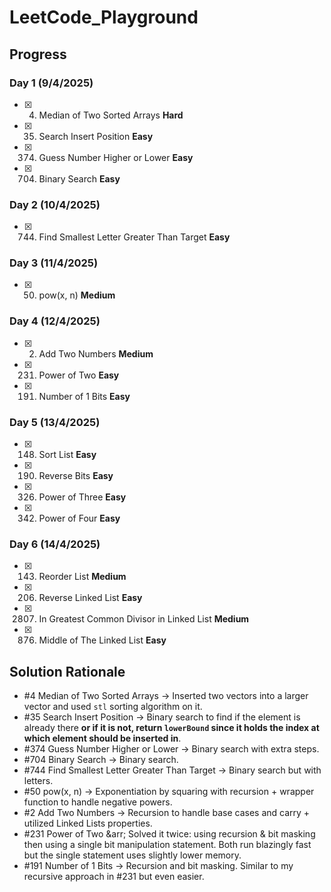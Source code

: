 # LeetCode_Playground

## Progress
### Day 1 (9/4/2025)
- [x] 4. Median of Two Sorted Arrays **Hard**
- [x] 35. Search Insert Position **Easy**
- [x] 374. Guess Number Higher or Lower **Easy**
- [x] 704. Binary Search **Easy**
### Day 2 (10/4/2025)
- [x] 744. Find Smallest Letter Greater Than Target **Easy**
### Day 3 (11/4/2025)
- [x] 50. pow(x, n) **Medium**
### Day 4 (12/4/2025)
- [x] 2. Add Two Numbers **Medium**
- [x] 231. Power of Two **Easy**
- [x] 191. Number of 1 Bits **Easy**
### Day 5 (13/4/2025)
- [x] 148. Sort List **Easy**
- [x] 190. Reverse Bits **Easy**
- [x] 326. Power of Three **Easy**
- [x] 342. Power of Four **Easy**
### Day 6 (14/4/2025)
- [x] 143. Reorder List **Medium**
- [x] 206. Reverse Linked List **Easy**
- [x] 2807. In Greatest Common Divisor in Linked List **Medium**
- [x] 876. Middle of The Linked List **Easy**
## Solution Rationale
- #4 Median of Two Sorted Arrays &rarr; Inserted two vectors into a larger vector and used `stl` sorting algorithm on it.
- #35 Search Insert Position &rarr; Binary search to find if the element is already there **or if it is not, return `lowerBound` since it holds the index at which element should be inserted in**.
- #374 Guess Number Higher or Lower &rarr; Binary search with extra steps.
- #704 Binary Search &rarr; Binary search.
- #744 Find Smallest Letter Greater Than Target &rarr; Binary search but with letters.
- #50 pow(x, n) &rarr; Exponentiation by squaring with recursion + wrapper function to handle negative powers.
- #2 Add Two Numbers &rarr; Recursion to handle base cases and carry + utilized Linked Lists properties.
- #231 Power of Two &arr; Solved it twice: using recursion & bit masking then using a single bit manipulation statement. Both run blazingly fast but the single statement uses slightly lower memory.
- #191 Number of 1 Bits &rarr; Recursion and bit masking. Similar to my recursive approach in #231 but even easier.
